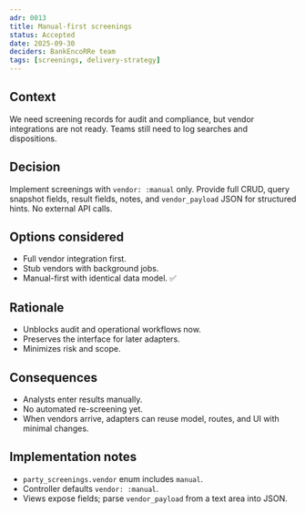 ```yaml
---
adr: 0013
title: Manual-first screenings
status: Accepted
date: 2025-09-30
deciders: BankEncoRRe team
tags: [screenings, delivery-strategy]
---
```


## Context
We need screening records for audit and compliance, but vendor integrations are not ready. Teams still need to log searches and dispositions.

## Decision
Implement screenings with `vendor: :manual` only. Provide full CRUD, query snapshot fields, result fields, notes, and `vendor_payload` JSON for structured hints. No external API calls.

## Options considered
- Full vendor integration first.
- Stub vendors with background jobs.
- Manual-first with identical data model. ✅

## Rationale
- Unblocks audit and operational workflows now.
- Preserves the interface for later adapters.
- Minimizes risk and scope.

## Consequences
- Analysts enter results manually.
- No automated re-screening yet.
- When vendors arrive, adapters can reuse model, routes, and UI with minimal changes.

## Implementation notes
- `party_screenings.vendor` enum includes `manual`.
- Controller defaults `vendor: :manual`.
- Views expose fields; parse `vendor_payload` from a text area into JSON.
